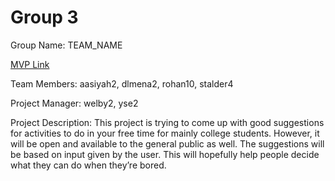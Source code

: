 # Group 3
Group Name: TEAM_NAME

[MVP Link](https://docs.google.com/document/d/1EHvy6w2JALIM-PHxOIHjtPMsRjJE9Fq1whcbQ0bcAvA/edit?usp=sharing)

Team Members: aasiyah2, dlmena2, rohan10, stalder4

Project Manager: welby2, yse2

Project Description:
This project is trying to come up with good suggestions for activities to do in your free time for mainly college students. However, it will be open and available to the general public as well. The suggestions will be based on input given by the user. This will hopefully help people decide what they can do when they’re bored.
